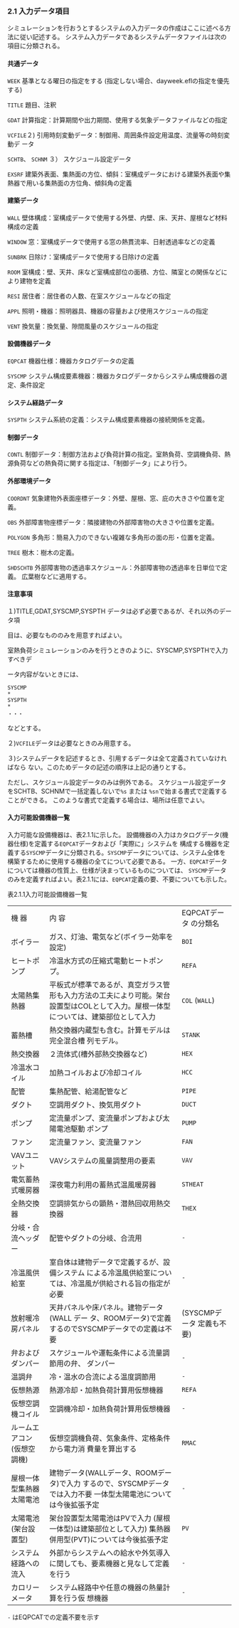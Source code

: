 ### 2.1 入力データ項目

シミュレーションを行おうとするシステムの入力データの作成はここに述べる方法に従い記述する。
システム入力データであるシステムデータファイルは次の項目に分類される。

#### 共通データ

`WEEK`
基準となる曜日の指定をする
(指定しない場合、dayweek.eflの指定を優先する)

`TITLE`
題目、注釈

`GDAT`
計算指定：計算期間や出力期間、使用する気象データファイルなどの指定

`VCFILE`２)
引用時刻変動データ：制御用、周囲条件設定用温度、流量等の時刻変動デ ータ

`SCHTB`、 `SCHNM` ３）
スケジュール設定データ

`EXSRF`
建築外表面、集熱面の方位、傾斜：室構成データにおける建築外表面や集熱器で用いる集熱面の方位角、傾斜角の定義

#### 建築データ

`WALL`
壁体構成：室構成データで使用する外壁、内壁、床、天井、屋根など材料構成の定義

`WINDOW`
窓：室構成データで使用する窓の熱貫流率、日射透過率などの定義

`SUNBRK`
日除け：室構成データで使用する日除けの定義

`ROOM`
室構成：壁、天井、床など室構成部位の面積、方位、隣室との関係などにより建物を定義

`RESI`
居住者：居住者の人数、在室スケジュールなどの指定

`APPL`
照明・機器：照明器具、機器の容量および使用スケジュールの指定

`VENT`
換気量：換気量、隙間風量のスケジュールの指定

#### 設備機器データ

`EQPCAT`
機器仕様：機器カタログデータの定義

`SYSCMP`
システム構成要素機器：機器カタログデータからシステム構成機器の選定、条件設定

#### システム経路データ

`SYSPTH`
システム系統の定義：システム構成要素機器の接続関係を定義。

#### 制御データ

`CONTL`
制御データ：制御方法および負荷計算の指定。室熱負荷、空調機負荷、熱 源負荷などの熱負荷に関する指定は、「制御データ」により行う。

#### 外部環境データ

`COORDNT`
気象建物外表面座標データ：外壁、屋根、窓、庇の大きさや位置を定義。

`OBS`
外部障害物座標データ：隣接建物の外部障害物の大きさや位置を定義。

`POLYGON`
多角形：簡易入力のできない複雑な多角形の面の形・位置を定義。

`TREE`
樹木：樹木の定義。

`SHDSCHTB`
外部障害物の透過率スケジュール：外部障害物の透過率を日単位で定義。
広葉樹などに適用する。

#### 注意事項

１)TITLE,GDAT,SYSCMP,SYSPTH データは必ず必要であるが、それ以外のデータ項

目は、必要なもののみを用意すればよい。

室熱負荷シミュレーションのみを行うときのように、SYSCMP,SYSPTHで入力すべきデ

ータ内容がないときには、

```
SYSCMP
*
SYSPTH
*
・・・
```

などとする。

２)`VCFILE`データは必要なときのみ用意する。

３)システムデータを記述するとき、引用するデータは全て定義されていなければなら ない。このためデータの記述の順序は上記の通りとする。

ただし、スケジュール設定データのみは例外である。
スケジュール設定データをSCHTB、SCHNMで一括定義しないで`%s` または `%sn`で始まる書式で定義することができる。
このような書式で定義する場合は、場所は任意でよい。

#### 入力可能設備機器一覧

入力可能な設備機器は、表2.1.1に示した。
設備機器の入力はカタログデータ(機器仕様)を定義する`EQPCAT`データおよび「実際に」システムを
構成する機器を定義する`SYSCMP`データに分類される。`SYSCMP`データについては、システム全体を
構築するために使用する機器の全てについて必要である。
一方、`EQPCAT`データについては機器の性質上、仕様が決まっているものについては、
`SYSCMP`データのみを定義すればよい。表2.1.1には、`EQPCAT`定義の要、不要についても示した。

表2.1.1入力可能設備機器一覧

|  |  |  |
| --- | --- | --- |
| 機 器 | 内 容 | EQPCATデータ の分類名 |
| ボイラー | ガス、灯油、電気など(ボイラー効率を設定) | `BOI` |
| ヒートポンプ | 冷温水方式の圧縮式電動ヒートポンプ。 | `REFA` |
| 太陽熱集熱器 | 平板式が標準であるが、真空ガラス管形も入力方法の工夫により可能。架台設置型はCOLとして入力。屋根一体型については、建築部位として入力 | `COL`  (`WALL`) |
| 蓄熱槽 | 熱交換器内蔵型も含む。計算モデルは完全混合槽 列モデル。 | `STANK` |
| 熱交換器 | ２流体式(槽外部熱交換器など) | `HEX` |
| 冷温水コイル | 加熱コイルおよび冷却コイル | `HCC` |
| 配管 | 集熱配管、給湯配管など | `PIPE` |
| ダクト | 空調用ダクト、換気用ダクト | `DUCT` |
| ポンプ | 定流量ポンプ、変流量ポンプおよび太陽電池駆動 ポンプ | `PUMP` |
| ファン | 定流量ファン、変流量ファン | `FAN` |
| VAVユニット | VAVシステムの風量調整用の要素 | `VAV` |
| 電気蓄熱式暖房器 | 深夜電力利用の蓄熱式温風暖房器 | `STHEAT` |
| 全熱交換器 | 空調排気からの顕熱・潜熱回収用熱交換器 | `THEX` |
| 分岐・合流ヘッダー | 配管やダクトの分岐、合流用 | `-` |
| 冷温風供給室 | 室自体は建物データで定義するが、設備システム  による冷温風供給室については、冷温風が供給される旨の指定が必要 | `-` |
| 放射暖冷房パネル | 天井パネルや床パネル。建物データ(WALL デー タ、ROOMデータ)で定義するのでSYSCMPデータでの定義は不要 | (SYSCMPデータ 定義も不要) |
| 弁およびダンパー | スケジュールや運転条件による流量調節用の弁、 ダンパー | `-` |
| 温調弁 | 冷・温水の合流による温度調節用 | `-` |
| 仮想熱源 | 熱源冷却・加熱負荷計算用仮想機器 | `REFA` |
| 仮想空調機コイル | 空調機冷却・加熱負荷計算用仮想機器 | `-` |
| ルームエアコン  (仮想空調機) | 仮想空調機負荷、気象条件、定格条件から電力消 費量を算出する | `RMAC` |
| 屋根一体型集熱器 太陽電池 | 建物データ(WALLデータ、ROOMデータ)で入力  するので、SYSCMPデータでは入力不要  一体型太陽電池については今後拡張予定 | `-` |
| 太陽電池  (架台設置型) | 架台設置型太陽電池はPVで入力  (屋根一体型)は建築部位として入力)  集熱器併用型(PVT)については今後拡張予定 | `PV` |
| システム経路への流入 | 外部からシステムへの給水や外気導入に関しても、要素機器と見なして定義を行う | `-` |
| カロリーメータ | システム経路中や任意の機器の熱量計算を行う仮 想機器 | `-` |

`-` はEQPCATでの定義不要を示す
